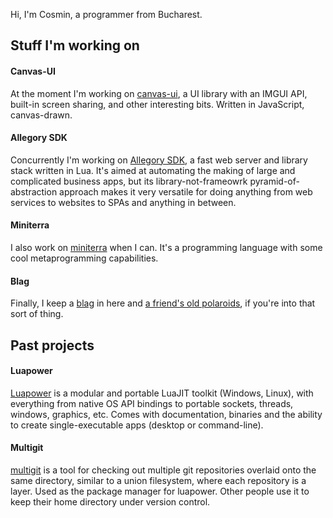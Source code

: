 Hi, I'm Cosmin, a programmer from Bucharest. 

## Stuff I'm working on

#### Canvas-UI

At the moment I'm working on [canvas-ui](https://github.com/allegory-software/canvas-ui), 
a UI library with an IMGUI API, built-in screen sharing, and other interesting bits.
Written in JavaScript, canvas-drawn.

#### Allegory SDK

Concurrently I'm working on [Allegory SDK](https://github.com/allegory-software/allegory-sdk), 
a fast web server and library stack written in Lua. It's aimed at automating the making of 
large and complicated business apps, but its library-not-frameowrk pyramid-of-abstraction
approach makes it very versatile for doing anything from web services to websites to SPAs
and anything in between.

#### Miniterra

I also work on [miniterra](https://github.com/capr/miniterra) when I can.
It's a programming language with some cool metaprogramming capabilities.

#### Blag

Finally, I keep a [blag](https://github.com/capr/blag) in here 
and [a friend's old polaroids](https://rawgit.com/capr/oldbeat/master/index.html), 
if you're into that sort of thing.

## Past projects

#### Luapower

[Luapower](https://github.com/luapower/website/blob/master/luapower-www/md/github.md) 
is a modular and portable LuaJIT toolkit (Windows, Linux), with everything from native OS API bindings
to portable sockets, threads, windows, graphics, etc. Comes with documentation, binaries and 
the ability to create single-executable apps (desktop or command-line). 

#### Multigit

[multigit](https://github.com/capr/mgit) is a tool for checking out multiple git repositories 
overlaid onto the same directory, similar to a union filesystem, where each repository is a layer. 
Used as the package manager for luapower. Other people use it to keep their home directory 
under version control.
